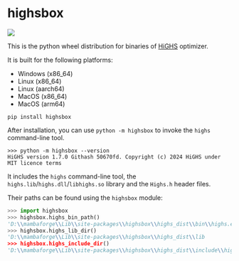 # highsbox

[![](https://img.shields.io/pypi/v/highsbox.svg?color=brightgreen)](https://pypi.org/pypi/highsbox/)

This is the python wheel distribution for binaries of [HiGHS](https://github.com/ERGO-Code/HiGHS) optimizer.

It is built for the following platforms:
- Windows (x86_64)
- Linux (x86_64)
- Linux (aarch64)
- MacOS (x86_64)
- MacOS (arm64)

```
pip install highsbox
```

After installation, you can use `python -m highsbox` to invoke the `highs` command-line tool.

```
>>> python -m highsbox --version
HiGHS version 1.7.0 Githash 50670fd. Copyright (c) 2024 HiGHS under MIT licence terms
```

It includes the `highs` command-line tool, the `highs.lib`/`highs.dll`/`libhighs.so` library and the `Highs.h` header files.

Their paths can be found using the `highsbox` module:

```python
>>> import highsbox
>>> highsbox.highs_bin_path()
'D:\\mambaforge\\Lib\\site-packages\\highsbox\\highs_dist\\bin\\highs.exe'
>>> highsbox.highs_lib_dir()
'D:\\mambaforge\\Lib\\site-packages\\highsbox\\highs_dist\\lib
>>> highsbox.highs_include_dir()
'D:\\mambaforge\\Lib\\site-packages\\highsbox\\highs_dist\\include\\highs'
```
